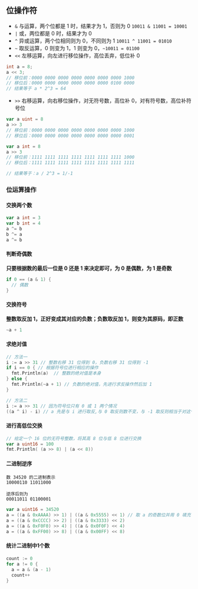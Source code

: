 ## 位操作符

- `&` 与运算，两个位都是 1 时，结果才为 1，否则为 0 `10011 & 11001 = 10001`
- `|` 或，两位都是 0 时，结果才为 0
- `^` 异或运算，两个位相同则为 0，不同则为 1 `10011 ^ 11001 = 01010`
- `~` 取反运算，0 则变为 1，1 则变为 0，`~10011 = 01100`
- `<<` 左移运算，向左进行移位操作，高位丢弃，低位补 0

```c
int a = 8;
a << 3;
// 移位前：0000 0000 0000 0000 0000 0000 0000 1000
// 移位后：0000 0000 0000 0000 0000 0000 0100 0000
// 结果等于 a * 2^3 = 64
```

- `>>` 右移运算，向右移位操作，对无符号数，高位补 0，对有符号数，高位补符号位

```go
var a uint = 8
a >> 3
// 移位前：0000 0000 0000 0000 0000 0000 0000 1000
// 移位后：0000 0000 0000 0000 0000 0000 0000 0001

var a int = 8
a >> 3
// 移位前：1111 1111 1111 1111 1111 1111 1111 1000
// 移位后：1111 1111 1111 1111 1111 1111 1111 1111

// 结果等于：a / 2^3 = 1/-1
```

### 位运算操作

#### 交换两个数

```go
var a int = 3
var b int = 4
a ^= b
b ^= a
a ^= b
```

#### 判断奇偶数

**只要根据数的最后一位是 0 还是 1 来决定即可，为 0 是偶数，为 1 是奇数**

```go
if 0 == (a & 1) {
  // 偶数
}
```

#### 交换符号

**整数取反加 1，正好变成其对应的负数；负数取反加 1，则变为其原码，即正数**

```go
~a + 1
```

#### 求绝对值

```go
// 方法一
i := a >> 31 // 整数右移 31 位得到 0，负数右移 31 位得到 -1
if i == 0 { // 根据符号位进行相应的操作
  fmt.Println(a)  // 整数的绝对值是本身
} else {
  fmt.Println(~a + 1) // 负数的绝对值，先进行求反操作然后加 1
}

// 方法二
i := a >> 31 // 因为符号位只有 0 或 1 两个情况
((a ^ i) - i) // a 先是与 i 进行取反,与 0 取反则数不变，与 -1 取反则相当于对这个数取反，然后再减 i，i 为 0 值不变，为 -1 则加 1
```

#### 进行高低位交换

```go
// 给定一个 16 位的无符号整数，将其高 8 位与低 8 位进行交换
var a uint16 = 100
fmt.Println( (a >> 8) | (a << 8))
```

#### 二进制逆序

```
数 34520 的二进制表示
10000110 11011000

逆序后则为
00011011 01100001
```

```go
var a uint16 = 34520
a = ((a & 0xAAAA) >> 1) | ((a & 0x5555) << 1) // 取 a 的奇数位并用 0 填充 a & 0xAAAA,取偶数位 a & 0x5555,在将奇数右移一位，偶数左移一位，再将两个数据相或可以进行奇偶位上数据交换，依次类推
a = ((a & 0xCCCC) >> 2) | ((a & 0x3333) << 2)
a = ((a & 0xF0F0) >> 4) | ((a & 0x0F0F) << 4)
a = ((a & 0xFF00) >> 8) | ((a & 0x00FF) << 8)
```

#### 统计二进制中1个数

```go
count := 0
for a != 0 {
  a = a & (a - 1)
  count++
}
```

